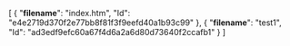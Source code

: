 [
	{
		"__filename__": "index.htm",
		"Id": "e4e2719d370f2e77bb8f81f3f9eefd40a1b93c99"
	},
	{
		"__filename__": "test1",
		"Id": "ad3edf9efc60a67f4d6a2a6d80d73640f2ccafb1"
	}
]